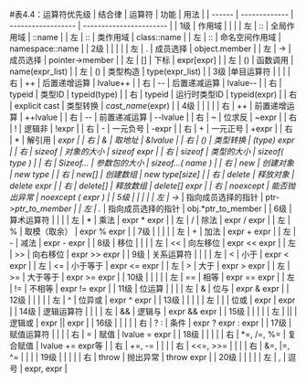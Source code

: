 #表4.4：运算符优先级
| 结合律 | 运算符        | 功能               | 用法                    |
| ------ | ------------- | ------------------ | ----------------------- |
| 1级    | 作用域        |                    |                         |
| 左     | ::            | 全局作用域         | ::name                  |
| 左     | ::            | 类作用域           | class::name             |
| 左     | ::            | 命名空间作用域     | namespace::name         |
| 2级    |               |                    |                         |
| 左     | .             | 成员选择           | object.member           |
| 左     | ->            | 成员选择           | pointer->member         |
| 左     | []            | 下标               | expr[expr]              |
| 左     | ()            | 函数调用           | name(expr_list)         |
| 左     | ()            | 类型构造           | type(expr_list)         |
| 3级    |单目运算符               |                    |                         |
| 右     | ++            | 后置递增运算       | lvalue++                |
| 右     | --            | 后置递减运算       | lvalue--                |
| 右     | typeid        | 类型ID             | typeid(type)            |
| 右     | typeid        | 运行时类型ID       | typeid(expr)            |
| 右     | explicit cast | 类型转换           | *cast_name*<type>(expr) |
| 4级    |               |                    |                         |
| 右     | ++            | 前置递增运算       | ++lvalue                |
| 右     | --            | 前置递减运算       | --lvalue                |
| 右     | ~             | 位求反             | ~expr                   |
| 右     | !             | 逻辑非             | !expr                   |
| 右     | -             | 一元负号           | -expr                   |
| 右     | +             | 一元正号           | +expr                   |
| 右     | *             | 解引用             | *expr                   |
| 右     | &             | 取地址             | &lvalue                 |
| 右     | ()            | 类型转换           | (type) expr             |
| 右     | sizeof        | 对象的大小         | sizeof expr             |
| 右     | sizeof        | 类型的大小         | sizeof( type )          |
| 右     | Sizeof…       | 参数包的大小       | sizeof...( name )       |
| 右     | new           | 创建对象           | new type                |
| 右     | new[]         | 创建数组           | new type[size]          |
| 右     | delete        | 释放对象           | delete expr             |
| 右     | delete[]      | 释放数组           | delete[] expr           |
| 右     | noexcept      | 能否抛出异常       | noexcept ( expr )       |
| 5级    |               |                    |                         |
| 左     | ->*           | 指向成员选择的指针 | ptr->*ptr_to_member     |
| 左     | .*            | 指向成员选择的指针 | obj.*ptr_to_member      |
| 6级    | 算术运算符    |                    |                         |
| 左     | *             | 乘法               | expr * expr             |
| 左     | /             | 除法               | expr / expr             |
| 左     | %             | 取模（取余）       | expr % expr             |
| 7级    |               |                    |                         |
| 左     | +             | 加法               | expr + expr             |
| 左     | -             | 减法               | expr - expr             |
| 8级    | 移位          |                    |                         |
| 左     | <<            | 向左移位           | expr << expr            |
| 左     | >>            | 向右移位           | expr >> expr            |
| 9级    | 关系运算符    |                    |                         |
| 左     | <             | 小于               | expr < expr             |
| 左     | <=            | 小于等于           | expr <= expr            |
| 左     | >             | 大于               | expr > expr             |
| 左     | >=            | 大于等于           | expr >= expr            |
| 10级   |               |                    |                         |
| 左     | ==            | 相等               | expr == expr            |
| 左     | !=            | 不相等             | expr != expr            |
| 11级   | 位运算        |                    |                         |
| 左     | &             | 位与               | expr & expr             |
| 12级   |               |                    |                         |
| 左     | ^             | 位异或             | expr ^ expr             |
| 13级   |               |                    |                         |
| 左     | \|            | 位或               | expr \| expr            |
| 14级   | 逻辑运算符    |                    |                         |
| 左     | &&            | 逻辑与             | expr && expr            |
| 15级   |               |                    |                         |
| 左     | \|\|          | 逻辑或             | expr \|\| expr          |
| 16级   |               |                    |                         |
| 右     | ? :           | 条件               | expr ? expr : expr      |
| 17级   | 赋值运算符    |                    |                         |
| 右     | =             | 赋值               | lvalue = expr           |
| 18级   |               |                    |                         |
| 右     | *=, /=, %=    | 复合赋值           | lvalue += expr等        |
| 右     | +=, -=        |                    |                         |
| 右     | <<=, >>=      |                    |                         |
| 右     | &=, \|=, ^=   |                    |                         |
| 19级   |               |                    |                         |
| 右     | throw         | 抛出异常           | throw expr              |
| 20级   |               |                    |                         |
| 左     | ,             | 逗号               | expr, expr              |